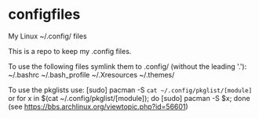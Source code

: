 # configfiles
My Linux ~/.config/ files

This is a repo to keep my .config files.

To use the following files symlink them to .config/ (without the leading '.'):
    ~/.bashrc
    ~/.bash_profile
    ~/.Xresources
    ~/.themes/

To use the pkglists use:
    [sudo] pacman -S `cat ~/.config/pkglist/[module]`
or
    for x in $(cat ~/.config/pkglist/[module]); do [sudo] pacman -S $x; done
(see https://bbs.archlinux.org/viewtopic.php?id=56601)
